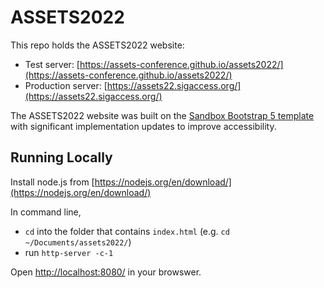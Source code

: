 # ASSETS2022
This repo holds the ASSETS2022 website:
- Test server: [https://assets-conference.github.io/assets2022/](https://assets-conference.github.io/assets2022/)
- Production server: [https://assets22.sigaccess.org/](https://assets22.sigaccess.org/)

The ASSETS2022 website was built on the [Sandbox Bootstrap 5 template](https://themeforest.net/item/sandbox-modern-multipurpose-bootstrap-5-template/32441701) with significant implementation updates to improve accessibility.

## Running Locally

Install node.js from [https://nodejs.org/en/download/](https://nodejs.org/en/download/)

In command line, 
* `cd` into the folder that contains `index.html` (e.g. `cd ~/Documents/assets2022/`) 
* run `http-server -c-1`

Open [http://localhost:8080/](http://localhost:8080/) in your browswer. 
